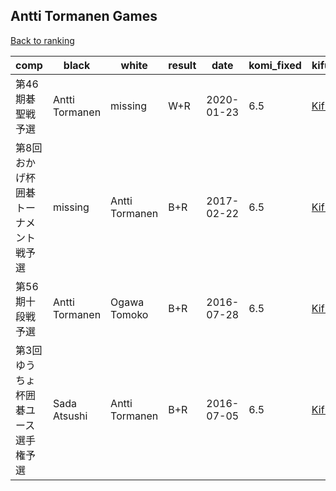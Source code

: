 ## Antti Tormanen Games

[Back to ranking](index.md)




| **comp** | **black** | **white** | **result** | **date** | **komi_fixed** | **kifu** | 
| --- | --- | --- | --- | --- | --- | --- |
| 第46期碁聖戦予選 | Antti Tormanen | missing | W+R | 2020-01-23 | 6.5 | [Kifu](https://kifudepot.net/kifucontents.php?id=%2BL8eoUaBxRUhwa27AxrUxw%3D%3D) | 
| 第8回おかげ杯囲碁トーナメント戦予選 | missing | Antti Tormanen | B+R | 2017-02-22 | 6.5 | [Kifu](https://kifudepot.net/kifucontents.php?id=NBD4YslReECumKVYIZb0Cg%3D%3D) | 
| 第56期十段戦予選 | Antti Tormanen | Ogawa Tomoko | B+R | 2016-07-28 | 6.5 | [Kifu](https://kifudepot.net/kifucontents.php?id=JzuPa7WXbgS%2Ba6VGIZO0ng%3D%3D) | 
| 第3回ゆうちょ杯囲碁ユース選手権予選 | Sada Atsushi | Antti Tormanen | B+R | 2016-07-05 | 6.5 | [Kifu](https://kifudepot.net/kifucontents.php?id=v7PN15adOpSslEGh4ISwvA%3D%3D) |




